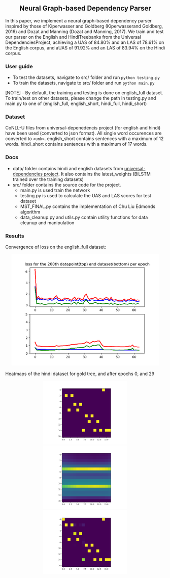 <h2 align="center">
  Neural Graph-based Dependency Parser
</h2>

In  this  paper,  we  implement  a  neural  graph-based  dependency  parser  inspired by those of Kiperwasser and Goldberg  (Kiperwasserand  Goldberg,  2016)  and  Dozat  and  Manning  (Dozat  and  Manning,  2017). We train and test our parser on the English and HindiTreebanks  from  the  Universal  DependenciesProject,  achieving  a  UAS  of  84.80%  and  an LAS of 78.61% on the English corpus, and aUAS of 91.92% and an LAS of 83.94% on the Hindi corpus.

### User guide
  - To test the datasets, navigate to src/ folder and run `python testing.py`
  - To train the datasets, navigate to src/ folder and run `python main.py`

[NOTE] - By default, the training and testing is done on english_full dataset. To train/test on other datasets, please change the path in testing.py and main.py to one of (english_full, english_short, hindi_full, hindi_short)

### Dataset
CoNLL-U files from universal-depenedencis project (for english and hindi) have been used (converted to json format). All single word occurences are converted to `<unk>`. english_short contains sentences with a maximum of 12 words. hindi_short contains sentences with a maximum of 17 words.

### Docs
  - data/ folder contains hindi and english datasets from [universal-dependencies project](http://universaldependencies.org/). It also contains the latest_weights (BiLSTM trained over the training datasets)
  - src/ folder contains the source code for the project.
    - main.py is used train the network
    - testing.py is used to calculate the UAS and LAS scores for test dataset
    - MST_FINAL.py contains the implementation of Chu Liu Edmonds algorithm
    - data_cleanup.py and utils.py contain utility functions for data cleanup and manipulation

### Results
Convergence of loss on the english_full dataset:
<div align="center">
  <img src="data/english_full/convergence.png" height=350/>
</div>

Heatmaps of the hindi dataset for gold tree, and after epochs 0, and 29
<div align="center">
  <img src="data/hindi_short/gold-sent-4.png" height=200/>
  <img src="data/hindi_short/pred-sent-4-epoch-0.png" height=200/>
  <img src="data/hindi_short/pred-sent-4-epoch-29.png" height=200/>
</div>
